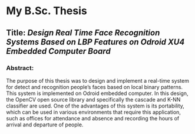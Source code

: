 # **My B.Sc. Thesis**
## Title: *Design Real Time Face Recognition Systems Based on LBP Features on Odroid XU4 Embedded Computer Board*

### Abstract:
The purpose of this thesis was to design and implement a real-time system for detect and recognition people’s faces based on local binary patterns. This system is implemented on Odroid embedded computer.
In this design, the OpenCV open source library and specifically the cascade and K-NN classifier are used. One of the advantages of this system is its portability, which can be used in various environments that require this application, such as offices for attendance and absence and recording the hours of arrival and departure of people.

